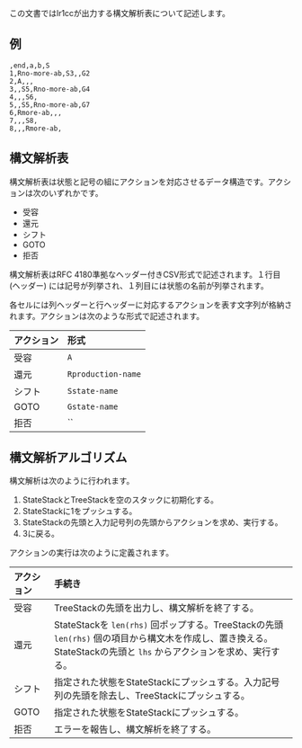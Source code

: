 
この文書ではlr1ccが出力する構文解析表について記述します。

## 例

```csv
,end,a,b,S
1,Rno-more-ab,S3,,G2
2,A,,,
3,,S5,Rno-more-ab,G4
4,,,S6,
5,,S5,Rno-more-ab,G7
6,Rmore-ab,,,
7,,,S8,
8,,,Rmore-ab,
```

## 構文解析表

構文解析表は状態と記号の組にアクションを対応させるデータ構造です。アクションは次のいずれかです。

- 受容
- 還元
- シフト
- GOTO
- 拒否

構文解析表はRFC 4180準拠なヘッダー付きCSV形式で記述されます。１行目 (ヘッダー) には記号が列挙され、１列目には状態の名前が列挙されます。

各セルには列ヘッダーと行ヘッダーに対応するアクションを表す文字列が格納されます。アクションは次のような形式で記述されます。

| アクション | 形式 |
|:-|:-|
| 受容 | `A` |
| 還元 | `Rproduction-name` |
| シフト | `Sstate-name` |
| GOTO | `Gstate-name` |
| 拒否 | `` |

## 構文解析アルゴリズム

構文解析は次のように行われます。

1. StateStackとTreeStackを空のスタックに初期化する。
2. StateStackに1をプッシュする。
3. StateStackの先頭と入力記号列の先頭からアクションを求め、実行する。
4. 3に戻る。

アクションの実行は次のように定義されます。

| アクション | 手続き |
|:-|:-|
| 受容 | TreeStackの先頭を出力し、構文解析を終了する。 |
| 還元 | StateStackを `len(rhs)` 回ポップする。TreeStackの先頭 `len(rhs)` 個の項目から構文木を作成し、置き換える。StateStackの先頭と `lhs` からアクションを求め、実行する。 |
| シフト | 指定された状態をStateStackにプッシュする。入力記号列の先頭を除去し、TreeStackにプッシュする。 |
| GOTO | 指定された状態をStateStackにプッシュする。 |
| 拒否 | エラーを報告し、構文解析を終了する。 |
